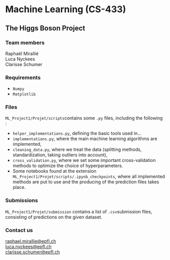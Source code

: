# Machine Learning (CS-433)
## The Higgs Boson Project

### Team members
Raphaël Mirallié\
Luca Nyckees\
Clarisse Schumer

### Requirements
* `Numpy`
* `Matplotlib`

### Files
`ML_Project1/Projet/scripts`contains some `.py` files, including the following :
  - `helper_implementations.py`, defining the basic tools used in...
  - `implementations.py`, where the main machine learning algorithms are implemented,
  - `cleaning_data.py`, where we treat the data (splitting methods, standardization, taking outliers into account),
  - `cross_validation.py`, where we set some important cross-validation methods to optimize the choice of hyperparameters.
  - Some notebooks found at the extension `ML_Project1/Projet/scripts/.ipynb_checkpoints`, where all implemented methods are put to use and the producing of the prediction files takes place.
  
### Submissions
`ML_Project1/Projet/submission` contains a list of `.csv`submission files, consisting of predictions on the given dataset.
  
  
### Contact us
raphael.mirallie@epfl.ch\
luca.nyckees@epfl.ch\
clarisse.schumer@epfl.ch


